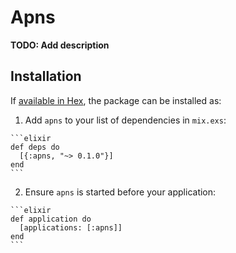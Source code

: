 # Apns

**TODO: Add description**

## Installation

If [available in Hex](https://hex.pm/docs/publish), the package can be installed as:

  1. Add `apns` to your list of dependencies in `mix.exs`:

    ```elixir
    def deps do
      [{:apns, "~> 0.1.0"}]
    end
    ```

  2. Ensure `apns` is started before your application:

    ```elixir
    def application do
      [applications: [:apns]]
    end
    ```

